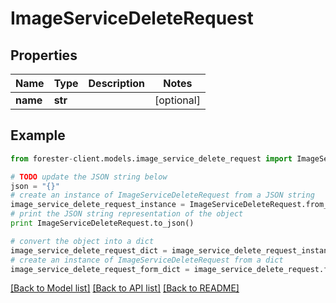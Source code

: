 # ImageServiceDeleteRequest


## Properties

Name | Type | Description | Notes
------------ | ------------- | ------------- | -------------
**name** | **str** |  | [optional] 

## Example

```python
from forester-client.models.image_service_delete_request import ImageServiceDeleteRequest

# TODO update the JSON string below
json = "{}"
# create an instance of ImageServiceDeleteRequest from a JSON string
image_service_delete_request_instance = ImageServiceDeleteRequest.from_json(json)
# print the JSON string representation of the object
print ImageServiceDeleteRequest.to_json()

# convert the object into a dict
image_service_delete_request_dict = image_service_delete_request_instance.to_dict()
# create an instance of ImageServiceDeleteRequest from a dict
image_service_delete_request_form_dict = image_service_delete_request.from_dict(image_service_delete_request_dict)
```
[[Back to Model list]](../README.md#documentation-for-models) [[Back to API list]](../README.md#documentation-for-api-endpoints) [[Back to README]](../README.md)


